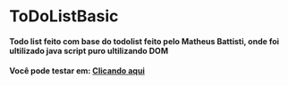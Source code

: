 # ToDoListBasic

#### Todo list feito com base do todolist feito pelo Matheus Battisti, onde foi ultilizado java script puro ultilizando DOM
#### Você pode testar em: [Clicando aqui ](https://andresmarques.github.io/ToDoListBasic/)
